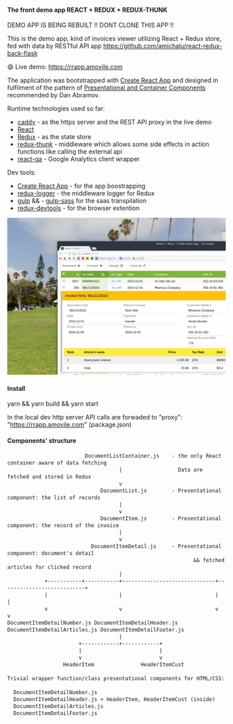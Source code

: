 #### The front demo app REACT + REDUX + REDUX-THUNK

DEMO APP IS BEING REBUILT !! DONT CLONE THIS APP !!


This is the demo app, kind of invoices viewer utilizing React + Redux store, fed with data by RESTful API app  https://github.com/amichalu/react-redux-back-flask

:smile: Live demo: https://rrapp.amovile.com

The application was bootstrapped with [Create React App](https://github.com/facebookincubator/create-react-app) and designed in fulfilment of the pattern of [Presentational and Container Components](https://medium.com/@dan_abramov/smart-and-dumb-components-7ca2f9a7c7d0) recommended by Dan Abramov.

Runtime technologies used so far:

* [caddy](https://caddyserver.com/) - as the https server and the REST API proxy in the live demo
* [React](https://facebook.github.io/react/)
* [Redux](http://redux.js.org/) - as the state store
* [redux-thunk](https://github.com/gaearon/redux-thunk) - middleware which allows some side effects in action functions like calling the external api
* [react-ga](https://github.com/react-ga/react-ga) - Google Analytics client wrapper

Dev tools:

* [Create React App](https://github.com/facebookincubator/create-react-app) - for the app boostrapping
* [redux-logger](https://github.com/evgenyrodionov/redux-logger) - the middleware logger for Redux
* [gulp](http://gulpjs.com) &&  - [gulp-sass](https://www.npmjs.com/package/gulp-sass) for the saas transpilation
* [redux-devtools](https://github.com/gaearon/redux-devtools) - for the browser extention

![OneToManyReactAppScrSht](https://github.com/amichalu/react-redux-front/blob/master/img/main.png)

#### Install

yarn && yarn build && yarn start

In the local dev http server API calls are forwaded to "proxy": "https://rrapp.amovile.com" (package.json)

#### Components' structure 


```
                         DocumentListContainer.js    - the only React container aware of data fetching 
                                    |                  Data are fetched and stored in Redux
                                    v
                              DocumentList.js        - Presentational component: the list of records
                                    |         
                                    v
                              DocumentItem.js        - Presentational component: the record of the invoice
                                    |         
                                    v
                           DocumentItemDetail.js     - Presentational component: document's detail 
                                                            && fetched articles for clicked record
                                    |
            +-----------+-----------+------------------------------+---------------------------+
            |                       |                              |                           | 
            v                       v                              v                           v
DocumentItemDetailNumber.js DocumentItemDetailHeader.js DocumentItemDetailArticles.js DocumentItemDetailFooter.js
                                    |
                       +------------+------------+
                       |                         |
                       v                         v
                  HeaderItem               HeaderItemCust   

Trivial wrapper function/class presentational components for HTML/CSS:

  DocumentItemDetailNumber.js
  DocumentItemDetailHeader.js + HeaderItem, HeaderItemCust (inside)
  DocumentItemDetailArticles.js
  DocumentItemDetailFooter.js 

```

